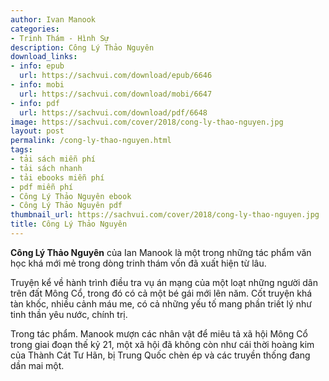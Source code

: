 ```yaml
---
author: Ivan Manook
categories:
- Trinh Thám - Hình Sự
description: Công Lý Thảo Nguyên
download_links:
- info: epub
  url: https://sachvui.com/download/epub/6646
- info: mobi
  url: https://sachvui.com/download/mobi/6647
- info: pdf
  url: https://sachvui.com/download/pdf/6648
image: https://sachvui.com/cover/2018/cong-ly-thao-nguyen.jpg
layout: post
permalink: /cong-ly-thao-nguyen.html
tags:
- tải sách miễn phí
- tải sách nhanh
- tải ebooks miễn phí
- pdf miễn phí
- Công Lý Thảo Nguyên ebook
- Công Lý Thảo Nguyên pdf
thumbnail_url: https://sachvui.com/cover/2018/cong-ly-thao-nguyen.jpg
title: Công Lý Thảo Nguyên
---
```


 <div class="item-desc text-justify"> <p><strong>Công Lý Thảo Nguyên</strong> của Ian Manook là một trong những tác phẩm văn học khá mới mẻ trong dòng trinh thám vốn đã xuất hiện từ lâu.</p><p>Truyện kể về hành trình điều tra vụ án mạng của một loạt những người dân trên đất Mông Cổ, trong đó có cả một bé gái mới lên năm. Cốt truyện khá tàn khốc, nhiều cảnh máu me, có cả những yếu tố mang phần triết lý như tinh thần yêu nước, chính trị.</p><p>Trong tác phẩm. Manook mượn các nhân vật để miêu tả xã hội Mông Cổ trong giai đoạn thế kỷ 21, một xã hội đã không còn như cái thời hoàng kim của Thành Cát Tư Hãn, bị Trung Quốc chèn ép và các truyền thống đang dần mai một.</p> </div>